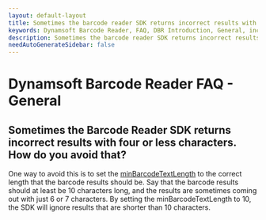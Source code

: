 ```yaml
---
layout: default-layout
title: Sometimes the barcode reader SDK returns incorrect results with four or less characters. How to avoid it?
keywords: Dynamsoft Barcode Reader, FAQ, DBR Introduction, General, incorrect results
description: Sometimes the barcode reader SDK returns incorrect results with four or less characters. How to avoid it?
needAutoGenerateSidebar: false
---
```


# Dynamsoft Barcode Reader FAQ - General

## Sometimes the Barcode Reader SDK returns incorrect results with four or less characters. How do you avoid that?

One way to avoid this is to set the [minBarcodeTextLength](https://www.dynamsoft.com/barcode-reader/programming/c-cplusplus/struct/PublicRuntimeSettings.html?src=cpp&&ver=latest#minbarcodetextlength) to the correct length that the barcode results should be. Say that the barcode results should at least be 10 characters long, and the results are sometimes coming out with just 6 or 7 characters. By setting the minBarcodeTextLength to 10, the SDK will ignore results that are shorter than 10 characters.
